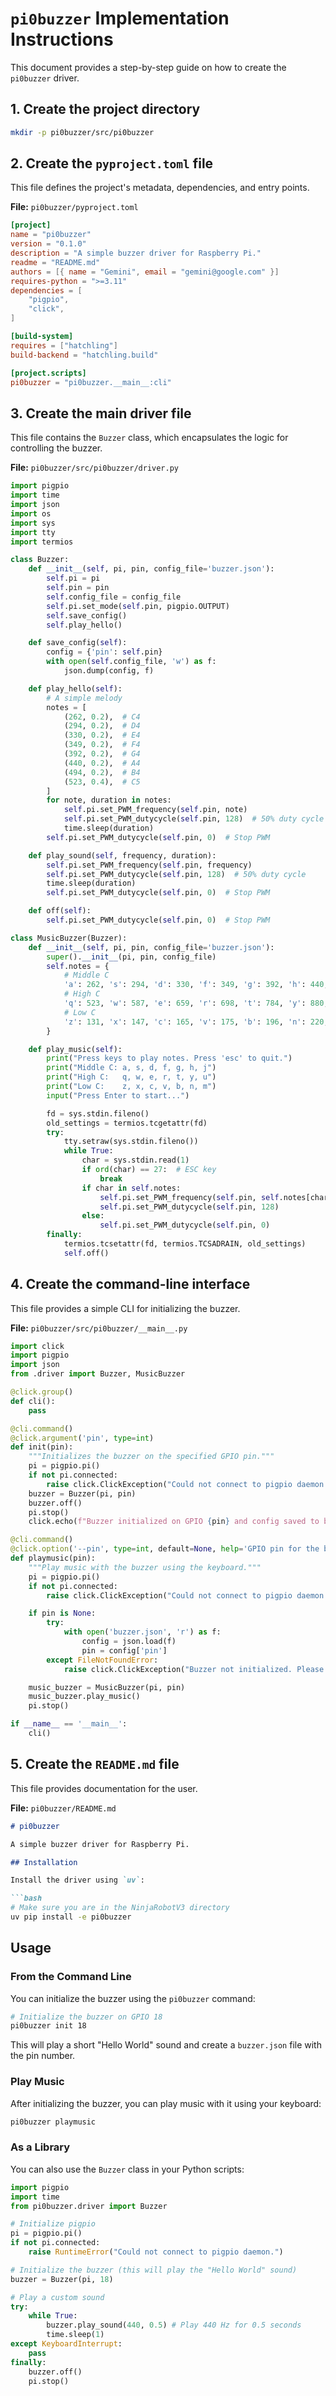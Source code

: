 
# `pi0buzzer` Implementation Instructions

This document provides a step-by-step guide on how to create the `pi0buzzer` driver.

## 1. Create the project directory

```bash
mkdir -p pi0buzzer/src/pi0buzzer
```

## 2. Create the `pyproject.toml` file

This file defines the project's metadata, dependencies, and entry points.

**File:** `pi0buzzer/pyproject.toml`

```toml
[project]
name = "pi0buzzer"
version = "0.1.0"
description = "A simple buzzer driver for Raspberry Pi."
readme = "README.md"
authors = [{ name = "Gemini", email = "gemini@google.com" }]
requires-python = ">=3.11"
dependencies = [
    "pigpio",
    "click",
]

[build-system]
requires = ["hatchling"]
build-backend = "hatchling.build"

[project.scripts]
pi0buzzer = "pi0buzzer.__main__:cli"
```

## 3. Create the main driver file

This file contains the `Buzzer` class, which encapsulates the logic for controlling the buzzer.

**File:** `pi0buzzer/src/pi0buzzer/driver.py`

```python
import pigpio
import time
import json
import os
import sys
import tty
import termios

class Buzzer:
    def __init__(self, pi, pin, config_file='buzzer.json'):
        self.pi = pi
        self.pin = pin
        self.config_file = config_file
        self.pi.set_mode(self.pin, pigpio.OUTPUT)
        self.save_config()
        self.play_hello()

    def save_config(self):
        config = {'pin': self.pin}
        with open(self.config_file, 'w') as f:
            json.dump(config, f)

    def play_hello(self):
        # A simple melody
        notes = [
            (262, 0.2),  # C4
            (294, 0.2),  # D4
            (330, 0.2),  # E4
            (349, 0.2),  # F4
            (392, 0.2),  # G4
            (440, 0.2),  # A4
            (494, 0.2),  # B4
            (523, 0.4),  # C5
        ]
        for note, duration in notes:
            self.pi.set_PWM_frequency(self.pin, note)
            self.pi.set_PWM_dutycycle(self.pin, 128)  # 50% duty cycle
            time.sleep(duration)
        self.pi.set_PWM_dutycycle(self.pin, 0)  # Stop PWM

    def play_sound(self, frequency, duration):
        self.pi.set_PWM_frequency(self.pin, frequency)
        self.pi.set_PWM_dutycycle(self.pin, 128)  # 50% duty cycle
        time.sleep(duration)
        self.pi.set_PWM_dutycycle(self.pin, 0)  # Stop PWM

    def off(self):
        self.pi.set_PWM_dutycycle(self.pin, 0)  # Stop PWM

class MusicBuzzer(Buzzer):
    def __init__(self, pi, pin, config_file='buzzer.json'):
        super().__init__(pi, pin, config_file)
        self.notes = {
            # Middle C
            'a': 262, 's': 294, 'd': 330, 'f': 349, 'g': 392, 'h': 440, 'j': 494,
            # High C
            'q': 523, 'w': 587, 'e': 659, 'r': 698, 't': 784, 'y': 880, 'u': 988,
            # Low C
            'z': 131, 'x': 147, 'c': 165, 'v': 175, 'b': 196, 'n': 220, 'm': 247,
        }

    def play_music(self):
        print("Press keys to play notes. Press 'esc' to quit.")
        print("Middle C: a, s, d, f, g, h, j")
        print("High C:   q, w, e, r, t, y, u")
        print("Low C:    z, x, c, v, b, n, m")
        input("Press Enter to start...")

        fd = sys.stdin.fileno()
        old_settings = termios.tcgetattr(fd)
        try:
            tty.setraw(sys.stdin.fileno())
            while True:
                char = sys.stdin.read(1)
                if ord(char) == 27:  # ESC key
                    break
                if char in self.notes:
                    self.pi.set_PWM_frequency(self.pin, self.notes[char])
                    self.pi.set_PWM_dutycycle(self.pin, 128)
                else:
                    self.pi.set_PWM_dutycycle(self.pin, 0)
        finally:
            termios.tcsetattr(fd, termios.TCSADRAIN, old_settings)
            self.off()

```

## 4. Create the command-line interface

This file provides a simple CLI for initializing the buzzer.

**File:** `pi0buzzer/src/pi0buzzer/__main__.py`

```python
import click
import pigpio
import json
from .driver import Buzzer, MusicBuzzer

@click.group()
def cli():
    pass

@cli.command()
@click.argument('pin', type=int)
def init(pin):
    """Initializes the buzzer on the specified GPIO pin."""
    pi = pigpio.pi()
    if not pi.connected:
        raise click.ClickException("Could not connect to pigpio daemon. Is it running?")
    buzzer = Buzzer(pi, pin)
    buzzer.off()
    pi.stop()
    click.echo(f"Buzzer initialized on GPIO {pin} and config saved to buzzer.json")

@cli.command()
@click.option('--pin', type=int, default=None, help='GPIO pin for the buzzer')
def playmusic(pin):
    """Play music with the buzzer using the keyboard."""
    pi = pigpio.pi()
    if not pi.connected:
        raise click.ClickException("Could not connect to pigpio daemon. Is it running?")

    if pin is None:
        try:
            with open('buzzer.json', 'r') as f:
                config = json.load(f)
                pin = config['pin']
        except FileNotFoundError:
            raise click.ClickException("Buzzer not initialized. Please run 'pi0buzzer init <pin>' first or specify a pin with --pin.")

    music_buzzer = MusicBuzzer(pi, pin)
    music_buzzer.play_music()
    pi.stop()

if __name__ == '__main__':
    cli()
```

## 5. Create the `README.md` file

This file provides documentation for the user.

**File:** `pi0buzzer/README.md`

```markdown
# pi0buzzer

A simple buzzer driver for Raspberry Pi.

## Installation

Install the driver using `uv`:

```bash
# Make sure you are in the NinjaRobotV3 directory
uv pip install -e pi0buzzer
```

## Usage

### From the Command Line

You can initialize the buzzer using the `pi0buzzer` command:

```bash
# Initialize the buzzer on GPIO 18
pi0buzzer init 18
```

This will play a short "Hello World" sound and create a `buzzer.json` file with the pin number.

### Play Music

After initializing the buzzer, you can play music with it using your keyboard:

```bash
pi0buzzer playmusic
```

### As a Library

You can also use the `Buzzer` class in your Python scripts:

```python
import pigpio
import time
from pi0buzzer.driver import Buzzer

# Initialize pigpio
pi = pigpio.pi()
if not pi.connected:
    raise RuntimeError("Could not connect to pigpio daemon.")

# Initialize the buzzer (this will play the "Hello World" sound)
buzzer = Buzzer(pi, 18)

# Play a custom sound
try:
    while True:
        buzzer.play_sound(440, 0.5) # Play 440 Hz for 0.5 seconds
        time.sleep(1)
except KeyboardInterrupt:
    pass
finally:
    buzzer.off()
    pi.stop()

```
